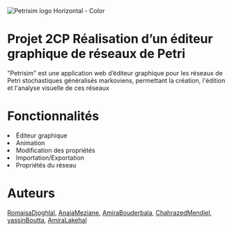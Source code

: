 
![Petrisim logo Horizontal - Color ](https://github.com/RomaisaDjoghlal/Petri/assets/162630029/5c7f28dc-06b3-42ee-a1e6-674ae48bcc33 )


# Projet 2CP Réalisation d’un éditeur graphique de réseaux de Petri
"Petrisim"  est une application web d’éditeur graphique pour les réseaux de Petri stochastiques généralisés markoviens, permettant la création, l'édition et l'analyse visuelle de ces réseaux
# Fonctionnalités
<li> Éditeur graphique </li>
<li> Animation </li>
<li> Modification des propriétés </li>
<li> Importation/Exportation </li>
<li> Propriétés du réseau </li>

# Auteurs

<a href="https://github.com/RomaisaDjoghlal">RomaisaDjoghlal</a>, <a href="https://github.com/AnaiaMeziane">AnaiaMeziane</a>, <a href="https://github.com/AmiraBouderbala">AmiraBouderbala</a>, <a href="https://github.com/ChahrazedMendjel">ChahrazedMendjel</a>, <a href="https://github.com/yassinBoutta">yassinBoutta</a>, <a href="https://github.com/AmiraLakehal">AmiraLakehal</a>







